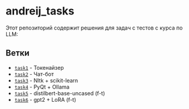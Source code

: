 # andreij_tasks

Этот репозиторий содержит решения для задач с тестов с курса по LLM:

## Ветки

- [`task1`](https://github.com/Petros607/andreij_tasks/tree/task1) - Токенайзер
- [`task2`](https://github.com/Petros607/andreij_tasks/tree/task2) - Чат-бот
- [`task3`](https://github.com/Petros607/andreij_tasks/tree/task3) - Nltk + scikit-learn
- [`task4`](https://github.com/Petros607/andreij_tasks/tree/task4) - PyQt + Ollama
- [`task5`](https://github.com/Petros607/andreij_tasks/tree/task5) - distilbert-base-uncased (f-t)
- [`task6`](https://github.com/Petros607/andreij_tasks/tree/task6) - gpt2 + LoRA (f-t)

